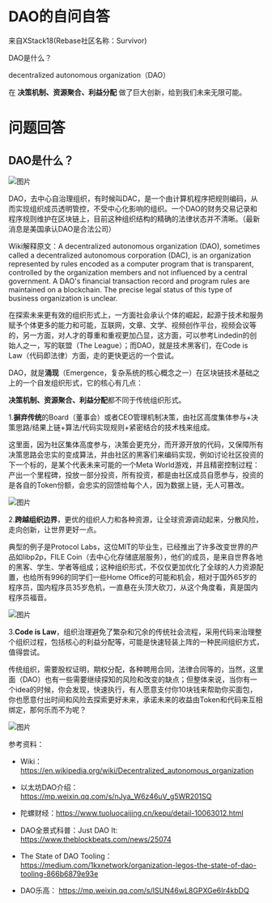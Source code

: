 # DAO的自问自答

来自XStack18(Rebase社区名称：Survivor)

DAO是什么？

decentralized autonomous organization（DAO）

在 **决策机制、资源聚合、利益分配**  做了巨大创新，给到我们未来无限可能。

# 问题回答

## DAO是什么？

![图片](https://mmbiz.qpic.cn/mmbiz_png/hQOcLbSk4VZUnxOaibgSzIVsDhsnjBQ9qS7gcHT1iccYrxibwU81H6iazHhTXu0G8fsQflicLLvNnpxPD5owptwCPcA/640?wx_fmt=png&tp=webp&wxfrom=5&wx_lazy=1&wx_co=1)

DAO，去中心自治理组织，有时候叫DAC，是一个由计算机程序把规则编码，从而实现组织成员透明管控，不受中心化影响的组织。一个DAO的财务交易记录和程序规则维护在区块链上，目前这种组织结构的精确的法律状态并不清晰。（最新消息是美国承认DAO是合法公司）

Wiki解释原文：A decentralized autonomous organization (DAO), sometimes called a decentralized autonomous corporation (DAC), is an organization represented by rules encoded as a computer program that is transparent, controlled by the organization members and not influenced by a central government. A DAO's financial transaction record and program rules are maintained on a blockchain. The precise legal status of this type of business organization is unclear.

在探索未来更有效的组织形式上，一方面社会承认个体的崛起，起源于技术和服务赋予个体更多的能力和可能，互联网，文章、文学、视频创作平台，视频会议等的，另一方面，对人才的尊重和重视更加凸显，这方面，可以参考Lindedin的创始人之一，写的联盟（The League）；而DAO，就是技术黑客们，在Code is Law（代码即法律）方面，走的更快更远的一个尝试。

DAO，就是**涌现**（Emergence，复杂系统的核心概念之一）在区块链技术基础之上的一个自发组织形式，它的核心有几点：

**决策机制、资源聚合、利益分配**都不同于传统组织形式。

1.**摒弃传统**的Board（董事会）或者CEO管理机制决策，由社区高度集体参与+决策思路/结果上链+算法/代码实现规则+紧密结合的技术栈来组成。

这里面，因为社区集体高度参与，决策会更充分，而开源开放的代码，又保障所有决策思路会忠实的变成算法，并由社区的黑客们来编码实现，例如讨论社区投资的下一个标的，是某个代表未来可能的一个Meta World游戏，并且精密控制过程：产出一个里程碑，投放一部分投资，所有投资，都是由社区成员自愿参与，投资的是各自的Token份额，会忠实的回馈给每个人，因为数据上链，无人可篡改。

![图片](https://mmbiz.qpic.cn/mmbiz_jpg/hQOcLbSk4VZUnxOaibgSzIVsDhsnjBQ9qft1NW7m40JVhbLaecQnu7SlLzvW1KiaxVn6Oy8hINzVA7nPWsxfjDpQ/640?wx_fmt=jpeg&tp=webp&wxfrom=5&wx_lazy=1&wx_co=1)



2.**跨越组织边界**，更优的组织人力和各种资源，让全球资源调动起来，分散风险，走向创新，让世界更好一点。

典型的例子是Protocol Labs，这位MIT的毕业生，已经推出了许多改变世界的产品如libp2p，FILE Coin（去中心化存储底层服务），他们的成员，是来自世界各地的黑客、学生、学者等组成；这种组织形式，不仅仅更加优化了全球的人力资源配置，也给所有996的同学们一些Home Office的可能和机会，相对于国外65岁的程序员，国内程序员35岁危机，一直悬在头顶大砍刀，从这个角度看，真是国内程序员福音。

![图片](https://mmbiz.qpic.cn/mmbiz_png/hQOcLbSk4VZUnxOaibgSzIVsDhsnjBQ9q1pES1KnuicGNqaYp8SYL8RgtO7Zzq7nwf3Wniak9y6Rw994FCnExO4YA/640?wx_fmt=png&tp=webp&wxfrom=5&wx_lazy=1&wx_co=1)



3.**Code is Law**，组织治理避免了繁杂和冗余的传统社会流程，采用代码来治理整个组织过程，包括核心的利益分配等，可能是快速轻装上阵的一种民间组织方式，值得尝试。

传统组织，需要股权证明，期权分配，各种聘用合同，法律合同等的，当然，这里面（DAO）也有一些需要继续探知的风险和改变的缺点；但整体来说，当你有一个idea的时候，你会发现，快速执行，有人愿意支付你10块钱来帮助你买面包，你也愿意付出时间和风险去探索更好未来，承诺未来的收益由Token和代码来互相绑定，那何乐而不为呢？

![图片](https://mmbiz.qpic.cn/mmbiz_png/hQOcLbSk4VZUnxOaibgSzIVsDhsnjBQ9qfOC72wfW5yBDKLhh7AQkQH9I2UyhePFpdjNWNl3jiakUjmohhoY7SxA/640?wx_fmt=png&tp=webp&wxfrom=5&wx_lazy=1&wx_co=1)


参考资料：

- Wiki：https://en.wikipedia.org/wiki/Decentralized_autonomous_organization

- 以太坊DAO介绍： https://mp.weixin.qq.com/s/nJya_W6z46uV_g5WR201SQ 

- 陀螺财经：https://www.tuoluocaijing.cn/kepu/detail-10063012.html

- DAO全景式科普：Just DAO It:  https://www.theblockbeats.com/news/25074  

- The State of DAO Tooling： https://medium.com/1kxnetwork/organization-legos-the-state-of-dao-tooling-866b6879e93e

- DAO乐高： https://mp.weixin.qq.com/s/ISUN46wL8GPXGe6Ir4kbDQ

